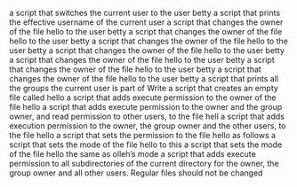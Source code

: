 a script that switches the current user to the user betty
a script that prints the effective username of the current user
a script that changes the owner of the file hello to the user betty
a script that changes the owner of the file hello to the user betty
a script that changes the owner of the file hello to the user betty
a script that changes the owner of the file hello to the user betty
a script that changes the owner of the file hello to the user betty
a script that changes the owner of the file hello to the user betty
a script that changes the owner of the file hello to the user betty
a script that prints all the groups the current user is part of
Write a script that creates an empty file called hello
a script that adds execute permission to the owner of the file hello
a script that adds execute permission to the owner and the group owner, and read permission to other users, to the file hell
a script that adds execution permission to the owner, the group owner and the other users, to the file hello
a script that sets the permission to the file hello as follows
a script that sets the mode of the file hello to this
a script that sets the mode of the file hello the same as olleh’s mode
a script that adds execute permission to all subdirectories of the current directory for the owner, the group owner and all other users. Regular files should not be changed
